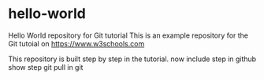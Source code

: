 # hello-world
Hello World repository for Git tutorial
This is an example repository for the Git tutoial on https://www.w3schools.com

This repository is built step by step in the tutorial.
now include step in github
show step git pull in git
